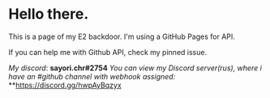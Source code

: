 # Hello there.
This is a page of my E2 backdoor.
I'm using a GitHub Pages for API.

If you can help me with Github API, check my pinned issue.

*My discord*: **sayori.chr#2754**
_You can view my Discord server(rus), where i have an #github channel with webhook assigned:_ **https://discord.gg/hwpAyBqzyx
